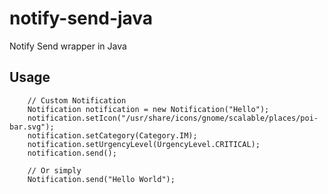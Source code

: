 # notify-send-java
Notify Send wrapper in Java

## Usage
```
    // Custom Notification
    Notification notification = new Notification("Hello");
    notification.setIcon("/usr/share/icons/gnome/scalable/places/poi-bar.svg");
    notification.setCategory(Category.IM);
    notification.setUrgencyLevel(UrgencyLevel.CRITICAL);
    notification.send();

    // Or simply
    Notification.send("Hello World");
```
